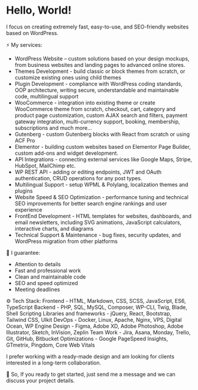 # Hello, World!

I focus on creating extremely fast, easy-to-use, and SEO-friendly websites based on WordPress.

⚡️  My services:
- WordPress Website – custom solutions based on your design mockups, from business websites and landing pages to advanced online stores.
- Themes Development - build classic or block themes from scratch, or customize existing ones using child themes
- Plugin Development - compliance with WordPress coding standards, OOP architecture, writing secure, understandable and maintainable code, multilingual support
- WooCommerce - integration into existing theme or create WooCommerce theme from scratch, checkout, cart, category and product page customization, custom AJAX search and filters, payment gateway integration, multi-currency support, booking, membership, subscriptions and much more...
- Gutenberg - custom Gutenberg blocks with React from scratch or using ACF Pro
- Elementor - building custom websites based on Elementor Page Builder, custom add-ons and widget development.
- API Integrations - connecting external services like Google Maps, Stripe, HubSpot, MailChimp etc.
- WP REST API - adding or editing endpoints, JWT and OAuth authentication, CRUD operations for any post types.
- Multilingual Support - setup WPML & Polylang, localization themes and plugins
- Website Speed & SEO Optimization - performance tuning and technical SEO improvements for better search engine rankings and user experience
- FrontEnd Development - HTML templates for websites, dashboards, and email newsletters, including SVG animations, JavaScript calculators, interactive charts, and diagrams
- Technical Support & Maintenance - bug fixes, security updates, and WordPress migration from other platforms

💎 I guarantee:
- Attention to details
- Fast and professional work
- Clean and maintainable code
- SEO and speed optimized
- Meeting deadlines

⚙️ Tech Stack:
Frontend - HTML, Markdown, CSS, SCSS, JavaScript, ES6, TypeScript
Backend - PHP, SQL, MySQL, Composer, WP-CLI, Twig, Blade, Shell Scripting
Libraries and frameworks - jQuery, React, Bootstrap, Tailwind CSS, UIkit
DevOps - Docker, Linux, Apache, Nginx, VPS, Digital Ocean, WP Engine
Design - Figma, Adobe XD, Adobe Photoshop, Adobe Illustrator, Sketch, InVision, Zeplin
Team Work - Jira, Asana, Monday, Trello, Git, GitHub, Bitbucket
Optimizations - Google PageSpeed Insights, GTmetrix, Pingdom, Core Web Vitals

I prefer working with a ready-made design and am looking for clients interested in a long-term collaboration.

💬 So, If you ready to get started, just send me a message and we can discuss your project details.
